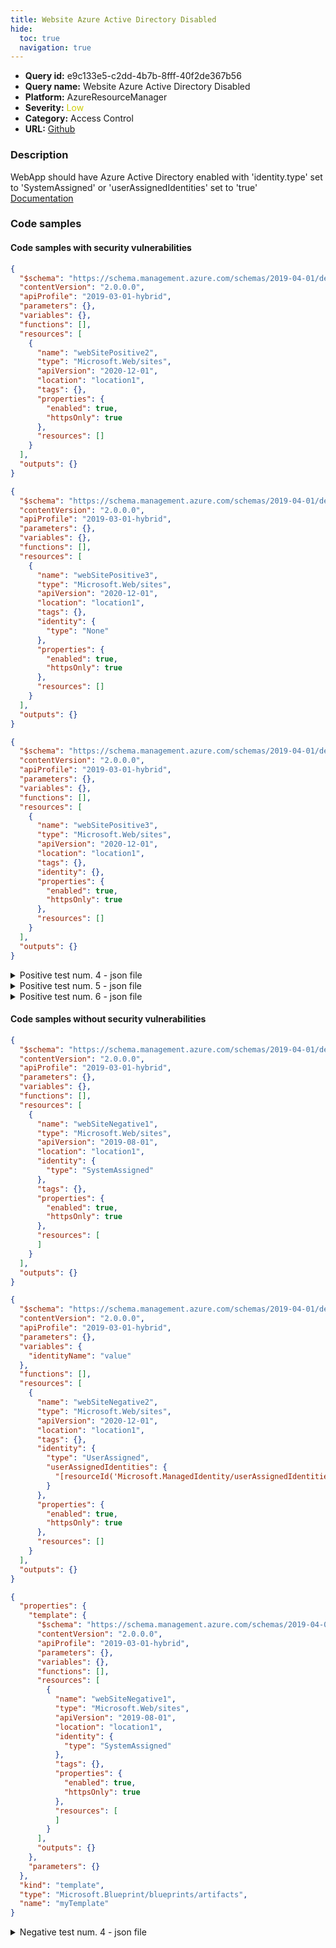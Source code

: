 ```yaml
---
title: Website Azure Active Directory Disabled
hide:
  toc: true
  navigation: true
---
```


<style>
  .highlight .hll {
    background-color: #ff171742;
  }
  .md-content {
    max-width: 1100px;
    margin: 0 auto;
  }
</style>

-   **Query id:** e9c133e5-c2dd-4b7b-8fff-40f2de367b56
-   **Query name:** Website Azure Active Directory Disabled
-   **Platform:** AzureResourceManager
-   **Severity:** <span style="color:#CC0">Low</span>
-   **Category:** Access Control
-   **URL:** [Github](https://github.com/Checkmarx/kics/tree/master/assets/queries/azureResourceManager/website_azure_active_directory_disabled)

### Description
WebApp should have Azure Active Directory  enabled with 'identity.type' set to 'SystemAssigned' or 'userAssignedIdentities' set to 'true'<br>
[Documentation](https://docs.microsoft.com/en-us/azure/templates/microsoft.web/2019-08-01/sites?tabs=json#ManagedServiceIdentity)

### Code samples
#### Code samples with security vulnerabilities
```json title="Positive test num. 1 - json file" hl_lines="10"
{
  "$schema": "https://schema.management.azure.com/schemas/2019-04-01/deploymentTemplate.json#",
  "contentVersion": "2.0.0.0",
  "apiProfile": "2019-03-01-hybrid",
  "parameters": {},
  "variables": {},
  "functions": [],
  "resources": [
    {
      "name": "webSitePositive2",
      "type": "Microsoft.Web/sites",
      "apiVersion": "2020-12-01",
      "location": "location1",
      "tags": {},
      "properties": {
        "enabled": true,
        "httpsOnly": true
      },
      "resources": []
    }
  ],
  "outputs": {}
}

```
```json title="Positive test num. 2 - json file" hl_lines="15"
{
  "$schema": "https://schema.management.azure.com/schemas/2019-04-01/deploymentTemplate.json#",
  "contentVersion": "2.0.0.0",
  "apiProfile": "2019-03-01-hybrid",
  "parameters": {},
  "variables": {},
  "functions": [],
  "resources": [
    {
      "name": "webSitePositive3",
      "type": "Microsoft.Web/sites",
      "apiVersion": "2020-12-01",
      "location": "location1",
      "tags": {},
      "identity": {
        "type": "None"
      },
      "properties": {
        "enabled": true,
        "httpsOnly": true
      },
      "resources": []
    }
  ],
  "outputs": {}
}

```
```json title="Positive test num. 3 - json file" hl_lines="15"
{
  "$schema": "https://schema.management.azure.com/schemas/2019-04-01/deploymentTemplate.json#",
  "contentVersion": "2.0.0.0",
  "apiProfile": "2019-03-01-hybrid",
  "parameters": {},
  "variables": {},
  "functions": [],
  "resources": [
    {
      "name": "webSitePositive3",
      "type": "Microsoft.Web/sites",
      "apiVersion": "2020-12-01",
      "location": "location1",
      "tags": {},
      "identity": {},
      "properties": {
        "enabled": true,
        "httpsOnly": true
      },
      "resources": []
    }
  ],
  "outputs": {}
}

```
<details><summary>Positive test num. 4 - json file</summary>

```json hl_lines="12"
{
  "properties": {
    "template": {
      "$schema": "https://schema.management.azure.com/schemas/2019-04-01/deploymentTemplate.json#",
      "contentVersion": "2.0.0.0",
      "apiProfile": "2019-03-01-hybrid",
      "parameters": {},
      "variables": {},
      "functions": [],
      "resources": [
        {
          "name": "webSitePositive2",
          "type": "Microsoft.Web/sites",
          "apiVersion": "2020-12-01",
          "location": "location1",
          "tags": {},
          "properties": {
            "enabled": true,
            "httpsOnly": true
          },
          "resources": []
        }
      ],
      "outputs": {}
    },
    "parameters": {}
  },
  "kind": "template",
  "type": "Microsoft.Blueprint/blueprints/artifacts",
  "name": "myTemplate"
}

```
</details>
<details><summary>Positive test num. 5 - json file</summary>

```json hl_lines="17"
{
  "properties": {
    "template": {
      "$schema": "https://schema.management.azure.com/schemas/2019-04-01/deploymentTemplate.json#",
      "contentVersion": "2.0.0.0",
      "apiProfile": "2019-03-01-hybrid",
      "parameters": {},
      "variables": {},
      "functions": [],
      "resources": [
        {
          "name": "webSitePositive3",
          "type": "Microsoft.Web/sites",
          "apiVersion": "2020-12-01",
          "location": "location1",
          "tags": {},
          "identity": {
            "type": "None"
          },
          "properties": {
            "enabled": true,
            "httpsOnly": true
          },
          "resources": []
        }
      ],
      "outputs": {}
    },
    "parameters": {}
  },
  "kind": "template",
  "type": "Microsoft.Blueprint/blueprints/artifacts",
  "name": "myTemplate"
}

```
</details>
<details><summary>Positive test num. 6 - json file</summary>

```json hl_lines="17"
{
  "properties": {
    "template": {
      "$schema": "https://schema.management.azure.com/schemas/2019-04-01/deploymentTemplate.json#",
      "contentVersion": "2.0.0.0",
      "apiProfile": "2019-03-01-hybrid",
      "parameters": {},
      "variables": {},
      "functions": [],
      "resources": [
        {
          "name": "webSitePositive3",
          "type": "Microsoft.Web/sites",
          "apiVersion": "2020-12-01",
          "location": "location1",
          "tags": {},
          "identity": {},
          "properties": {
            "enabled": true,
            "httpsOnly": true
          },
          "resources": []
        }
      ],
      "outputs": {}
    },
    "parameters": {}
  },
  "kind": "template",
  "type": "Microsoft.Blueprint/blueprints/artifacts",
  "name": "myTemplate"
}

```
</details>


#### Code samples without security vulnerabilities
```json title="Negative test num. 1 - json file"
{
  "$schema": "https://schema.management.azure.com/schemas/2019-04-01/deploymentTemplate.json#",
  "contentVersion": "2.0.0.0",
  "apiProfile": "2019-03-01-hybrid",
  "parameters": {},
  "variables": {},
  "functions": [],
  "resources": [
    {
      "name": "webSiteNegative1",
      "type": "Microsoft.Web/sites",
      "apiVersion": "2019-08-01",
      "location": "location1",
      "identity": {
        "type": "SystemAssigned"
      },
      "tags": {},
      "properties": {
        "enabled": true,
        "httpsOnly": true
      },
      "resources": [
      ]
    }
  ],
  "outputs": {}
}

```
```json title="Negative test num. 2 - json file"
{
  "$schema": "https://schema.management.azure.com/schemas/2019-04-01/deploymentTemplate.json#",
  "contentVersion": "2.0.0.0",
  "apiProfile": "2019-03-01-hybrid",
  "parameters": {},
  "variables": {
    "identityName": "value"
  },
  "functions": [],
  "resources": [
    {
      "name": "webSiteNegative2",
      "type": "Microsoft.Web/sites",
      "apiVersion": "2020-12-01",
      "location": "location1",
      "tags": {},
      "identity": {
        "type": "UserAssigned",
        "userAssignedIdentities": {
          "[resourceId('Microsoft.ManagedIdentity/userAssignedIdentities', variables('identityName'))]": {}
        }
      },
      "properties": {
        "enabled": true,
        "httpsOnly": true
      },
      "resources": []
    }
  ],
  "outputs": {}
}

```
```json title="Negative test num. 3 - json file"
{
  "properties": {
    "template": {
      "$schema": "https://schema.management.azure.com/schemas/2019-04-01/deploymentTemplate.json#",
      "contentVersion": "2.0.0.0",
      "apiProfile": "2019-03-01-hybrid",
      "parameters": {},
      "variables": {},
      "functions": [],
      "resources": [
        {
          "name": "webSiteNegative1",
          "type": "Microsoft.Web/sites",
          "apiVersion": "2019-08-01",
          "location": "location1",
          "identity": {
            "type": "SystemAssigned"
          },
          "tags": {},
          "properties": {
            "enabled": true,
            "httpsOnly": true
          },
          "resources": [
          ]
        }
      ],
      "outputs": {}
    },
    "parameters": {}
  },
  "kind": "template",
  "type": "Microsoft.Blueprint/blueprints/artifacts",
  "name": "myTemplate"
}

```
<details><summary>Negative test num. 4 - json file</summary>

```json
{
  "properties": {
    "template": {
      "$schema": "https://schema.management.azure.com/schemas/2019-04-01/deploymentTemplate.json#",
      "contentVersion": "2.0.0.0",
      "apiProfile": "2019-03-01-hybrid",
      "parameters": {},
      "variables": {
        "identityName": "value"
      },
      "functions": [],
      "resources": [
        {
          "name": "webSiteNegative2",
          "type": "Microsoft.Web/sites",
          "apiVersion": "2020-12-01",
          "location": "location1",
          "tags": {},
          "identity": {
            "type": "UserAssigned",
            "userAssignedIdentities": {
              "[resourceId('Microsoft.ManagedIdentity/userAssignedIdentities', variables('identityName'))]": {}
            }
          },
          "properties": {
            "enabled": true,
            "httpsOnly": true
          },
          "resources": []
        }
      ],
      "outputs": {}
    },
    "parameters": {}
  },
  "kind": "template",
  "type": "Microsoft.Blueprint/blueprints/artifacts",
  "name": "myTemplate"
}

```
</details>
